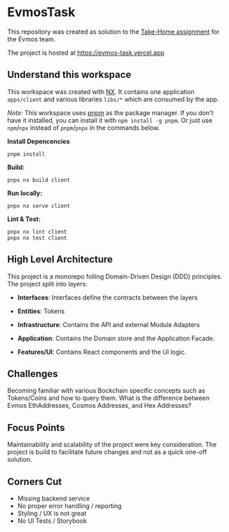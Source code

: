 # EvmosTask

This repository was created as solution to the <a href="Take%20Home%20exercise%20Full%20stack%20.pdf" target="_blank">Take-Home assignment</a> for the Evmos team.

The project is hosted at <a href="https://evmos-task.vercel.app" target="_blank">https://evmos-task.vercel.app</a>

## Understand this workspace

This workspace was created with [NX](https://nx.dev).
It contains one application `apps/client` and various libraries `libs/*` which are consumed by the app.

_Note:_ This workspace uses [pnpm](https://pnpm.io/) as the package manager. If you don't have it installed, you can install it with `npm install -g pnpm`. Or just use `npm`/`npx` instead of `pnpm`/`pnpx` in the commands below.

**Install Depencencies**

```
pnpm install
```

**Build:**

```
pnpx nx build client
```

**Run locally:**

```
pnpx nx serve client
```

**Lint & Test:**

```
pnpx nx lint client
pnpx nx test client
```

## High Level Architecture

This project is a monorepo folling Domain-Driven Design (DDD) principles.
The project split into layers:

- **Interfaces**: Interfaces define the contracts between the layers
- **Entities**: Tokens
- **Infrastructure**: Contains the API and external Module Adapters
- **Application**: Contains the Domain store and the Application Facade.

- **Features/UI**: Contains React components and the UI logic.

## Challenges

Becoming familiar with various Bockchain specific concepts such as Tokens/Coins and how to query them.
What is the difference between Evmos EthAddresses, Cosmos Addresses, and Hex Addresses?

## Focus Points

Maintainability and scalability of the project were key consideration.
The project is build to facilitate future changes and not as a quick one-off solution.

## Corners Cut

- Missing backend service
- No proper error handling / reporting
- Styling / UX is not great
- No UI Tests / Storybook
